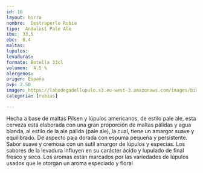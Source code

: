 ```yaml
---
id: 16
layout: birra
nombre:  Destraperlo Rubia
tipo:  Andalusí Pale Ale
ibu:  33,5
ebc:  8,4
maltas: 
lupulos: 
levaduras: 
formato: Botella 33cl
volumen:  4.5 %
alergenos: 
origen: España
pvp: 2.50
imagen: https://labodegadellupulo.s3.eu-west-3.amazonaws.com/images/birras/rubia.jpg
categoria: [rubias]

---
```

Hecha a base de maltas Pilsen y lúpulos americanos, de estilo pale ale, esta cerveza está elaborada con una gran proporción de maltas pálidas y agua blanda, al estilo de la ale pálida (pale ale), la cual, tiene un amargor suave y equilibrado. De aspecto paja dorada con espuma pequeña y persistente. Sabor suave y cremosa con un sutil amargor de lúpulos y especias. Los sabores de la levadura influyen en su carácter ácido y lupulado de final fresco y seco. Los aromas están marcados por las variedades de lúpulos usados que le otorgan un aroma especiado y floral






